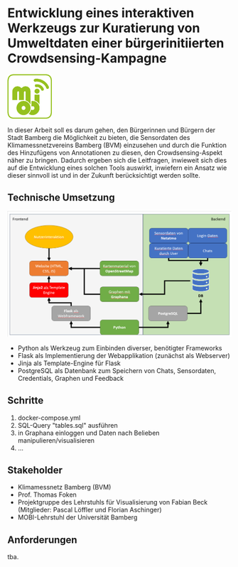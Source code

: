# Entwicklung eines interaktiven Werkzeugs zur Kuratierung von Umweltdaten einer bürgerinitiierten Crowdsensing-Kampagne

<img src="/misc/mobi_logo.png" alt="MOBI-Logo" width="100" height="100">

In dieser Arbeit soll es darum gehen, den Bürgerinnen und Bürgern der Stadt Bamberg die Möglichkeit zu bieten, die Sensordaten des Klimamessnetzvereins Bamberg (BVM) einzusehen und durch die Funktion des Hinzufügens von Annotationen zu diesen, den Crowdsensing-Aspekt näher zu bringen. Dadurch ergeben sich die Leitfragen, inwieweit sich dies auf die Entwicklung eines solchen Tools auswirkt, inwiefern ein Ansatz wie dieser sinnvoll ist und in der Zukunft berücksichtigt werden sollte.

## Technische Umsetzung

![Architektur](doc/appendices/Architektur.png "Architektur")

- Python als Werkzeug zum Einbinden diverser, benötigter Frameworks
- Flask als Implementierung der Webapplikation (zunächst als Webserver)
- Jinja als Template-Engine für Flask
- PostgreSQL als Datenbank zum Speichern von Chats, Sensordaten, Credentials, Graphen und Feedback

## Schritte

1. docker-compose.yml
2. SQL-Query "tables.sql" ausführen
3. in Graphana einloggen und Daten nach Belieben manipulieren/visualisieren
4. ...

## Stakeholder

- Klimamessnetz Bamberg (BVM)
- Prof. Thomas Foken
- Projektgruppe des Lehrstuhls für Visualisierung von Fabian Beck (Mitglieder: Pascal Löffler und Florian Aschinger)
- MOBI-Lehrstuhl der Universität Bamberg

## Anforderungen

tba.
